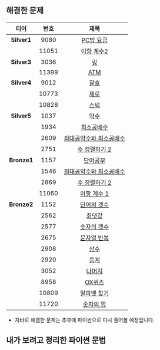 ## 해결한 문제
|티어|번호|제목|
|:---:|:---:|:---:|
|**Silver1**|9080|[PC방 요금](<https://github.com/yujiah-github/AlgorithmByBOJ/blob/main/silver1/9080.py>)|
||11051|[이항 계수2](https://github.com/yujiah-github/AlgorithmByBOJ/commit/421a52157094d424be2c66720b9df76150b91ce4)|
|**Silver3**|3036|[링](<https://github.com/yujiah-github/AlgorithmByBOJ/commit/ddbb12fbb76bc04ccb4b0da504e35e96bdfbc58d>)|
||11399|[ATM](https://github.com/yujiah-github/AlgorithmByBOJ/blob/main/silver3/11399.py)|
|**Silver4**|9012|[괄호](https://github.com/yujiah-github/AlgorithmByBOJ/commit/0b3eb2c9359327fd21cc4f94e23d812af3306a93)|
||10773|[제로](<https://github.com/yujiah-github/AlgorithmByBOJ/commit/6db36f633e68fc3ee5d1f39500c33072c4434109>)|
||10828|[스택](<https://github.com/yujiah-github/AlgorithmByBOJ/commit/ba8f79b3ea6d8f638c8a934e185494e9f286ab46>)|
|**Silver5**|1037|[약수](https://github.com/yujiah-github/AlgorithmByBOJ/blob/main/silver5/1037.py)|
||1934|[최소공배수](<https://github.com/yujiah-github/AlgorithmByBOJ/blob/main/silver5/1934.py>)|
||2609|[최대공약수와 최소공배수](<https://github.com/yujiah-github/AlgorithmByBOJ/commit/65882152feb4b1f4658db2e501eacd02e5a04244>)|
||2751|[수 정렬하기 2](<https://github.com/yujiah-github/AlgorithmByBOJ/blob/main/silver5/2751.py>)|
|**Bronze1**|1157|[단어공부](https://github.com/yujiah-github/AlgorithmByBOJ/blob/main/bronze1/1157.py)|
||1546|[최대공약수와 최소공배수](https://github.com/yujiah-github/AlgorithmByBOJ/blob/main/bronze1/1546.py)|
||2869|[수 정렬하기 2](<https://github.com/yujiah-github/AlgorithmByBOJ/blob/main/bronze1/2869.py>)|
||11060|[이항 계수 1](https://github.com/yujiah-github/AlgorithmByBOJ/blob/main/bronze1/11060.py)|
|**Bronze2**|1152|[단어의 갯수](https://github.com/yujiah-github/AlgorithmByBOJ/blob/main/bronze2/1152.py)|
||2562|[최댓값](https://github.com/yujiah-github/AlgorithmByBOJ/blob/main/bronze2/2562.py)|
||2577|[숫자의 갯수](https://github.com/yujiah-github/AlgorithmByBOJ/blob/main/bronze2/2577.py)|
||2675|[문자열 반복](https://github.com/yujiah-github/AlgorithmByBOJ/blob/main/bronze2/2675.py)|
||2908|[상수](https://github.com/yujiah-github/AlgorithmByBOJ/blob/main/bronze1/1546.py)|
||2920|[음계](https://github.com/yujiah-github/AlgorithmByBOJ/blob/main/bronze2/2920.py)|
||3052|[나머지](https://github.com/yujiah-github/AlgorithmByBOJ/blob/main/bronze2/3052.py)|
||8958|[OX퀴즈](https://github.com/yujiah-github/AlgorithmByBOJ/blob/main/bronze2/8958.py)|
||10809|[알파벳 찾기](https://github.com/yujiah-github/AlgorithmByBOJ/blob/main/bronze2/10809.py)|
||11720|[숫자의 합](https://github.com/yujiah-github/AlgorithmByBOJ/blob/main/bronze2/11720.py)|

* 자바로 해결한 문제는 추후에 파이썬으로 다시 풀어볼 예정입니다.

## 내가 보려고 정리한 파이썬 문법
